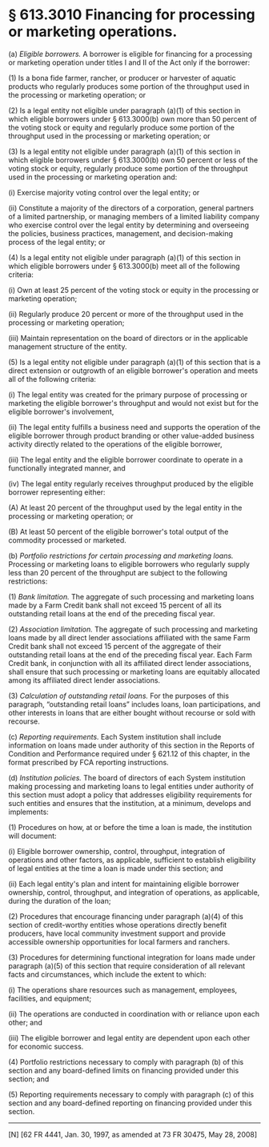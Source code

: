 # § 613.3010   Financing for processing or marketing operations.

(a) *Eligible borrowers.* A borrower is eligible for financing for a processing or marketing operation under titles I and II of the Act only if the borrower:


(1) Is a bona fide farmer, rancher, or producer or harvester of aquatic products who regularly produces some portion of the throughput used in the processing or marketing operation; or


(2) Is a legal entity not eligible under paragraph (a)(1) of this section in which eligible borrowers under § 613.3000(b) own more than 50 percent of the voting stock or equity and regularly produce some portion of the throughput used in the processing or marketing operation; or


(3) Is a legal entity not eligible under paragraph (a)(1) of this section in which eligible borrowers under § 613.3000(b) own 50 percent or less of the voting stock or equity, regularly produce some portion of the throughput used in the processing or marketing operation and:


(i) Exercise majority voting control over the legal entity; or


(ii) Constitute a majority of the directors of a corporation, general partners of a limited partnership, or managing members of a limited liability company who exercise control over the legal entity by determining and overseeing the policies, business practices, management, and decision-making process of the legal entity; or


(4) Is a legal entity not eligible under paragraph (a)(1) of this section in which eligible borrowers under § 613.3000(b) meet all of the following criteria:


(i) Own at least 25 percent of the voting stock or equity in the processing or marketing operation;


(ii) Regularly produce 20 percent or more of the throughput used in the processing or marketing operation;


(iii) Maintain representation on the board of directors or in the applicable management structure of the entity.


(5) Is a legal entity not eligible under paragraph (a)(1) of this section that is a direct extension or outgrowth of an eligible borrower's operation and meets all of the following criteria:


(i) The legal entity was created for the primary purpose of processing or marketing the eligible borrower's throughput and would not exist but for the eligible borrower's involvement,


(ii) The legal entity fulfills a business need and supports the operation of the eligible borrower through product branding or other value-added business activity directly related to the operations of the eligible borrower,


(iii) The legal entity and the eligible borrower coordinate to operate in a functionally integrated manner, and


(iv) The legal entity regularly receives throughput produced by the eligible borrower representing either:


(A) At least 20 percent of the throughput used by the legal entity in the processing or marketing operation; or


(B) At least 50 percent of the eligible borrower's total output of the commodity processed or marketed.


(b) *Portfolio restrictions for certain processing and marketing loans.* Processing or marketing loans to eligible borrowers who regularly supply less than 20 percent of the throughput are subject to the following restrictions:


(1) *Bank limitation.* The aggregate of such processing and marketing loans made by a Farm Credit bank shall not exceed 15 percent of all its outstanding retail loans at the end of the preceding fiscal year.


(2) *Association limitation.* The aggregate of such processing and marketing loans made by all direct lender associations affiliated with the same Farm Credit bank shall not exceed 15 percent of the aggregate of their outstanding retail loans at the end of the preceding fiscal year. Each Farm Credit bank, in conjunction with all its affiliated direct lender associations, shall ensure that such processing or marketing loans are equitably allocated among its affiliated direct lender associations.


(3) *Calculation of outstanding retail loans.* For the purposes of this paragraph, “outstanding retail loans” includes loans, loan participations, and other interests in loans that are either bought without recourse or sold with recourse. 


(c) *Reporting requirements.* Each System institution shall include information on loans made under authority of this section in the Reports of Condition and Performance required under § 621.12 of this chapter, in the format prescribed by FCA reporting instructions.


(d) *Institution policies.* The board of directors of each System institution making processing and marketing loans to legal entities under authority of this section must adopt a policy that addresses eligibility requirements for such entities and ensures that the institution, at a minimum, develops and implements:


(1) Procedures on how, at or before the time a loan is made, the institution will document:


(i) Eligible borrower ownership, control, throughput, integration of operations and other factors, as applicable, sufficient to establish eligibility of legal entities at the time a loan is made under this section; and


(ii) Each legal entity's plan and intent for maintaining eligible borrower ownership, control, throughput, and integration of operations, as applicable, during the duration of the loan;


(2) Procedures that encourage financing under paragraph (a)(4) of this section of credit-worthy entities whose operations directly benefit producers, have local community investment support and provide accessible ownership opportunities for local farmers and ranchers.


(3) Procedures for determining functional integration for loans made under paragraph (a)(5) of this section that require consideration of all relevant facts and circumstances, which include the extent to which:


(i) The operations share resources such as management, employees, facilities, and equipment;


(ii) The operations are conducted in coordination with or reliance upon each other; and


(iii) The eligible borrower and legal entity are dependent upon each other for economic success.


(4) Portfolio restrictions necessary to comply with paragraph (b) of this section and any board-defined limits on financing provided under this section; and


(5) Reporting requirements necessary to comply with paragraph (c) of this section and any board-defined reporting on financing provided under this section.



---

[N] [62 FR 4441, Jan. 30, 1997, as amended at 73 FR 30475, May 28, 2008]




